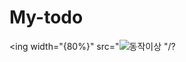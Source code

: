 # My-todo
<ing width="{80%}" src="![동작이상](https://user-images.githubusercontent.com/111376391/208142624-c05e3d82-6abf-4869-a546-0a05664379eb.gif)
"/?
